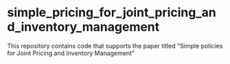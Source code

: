 # simple_pricing_for_joint_pricing_and_inventory_management
This repository contains code that supports the paper titled "Simple policies for Joint Pricing and Inventory Management"
